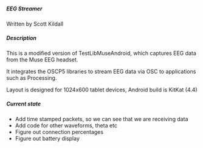 ##### **EEG Streamer**

Written by Scott Kildall



##### **Description**
This is a modified version of TestLibMuseAndroid, which captures EEG data from the Muse EEG headset.

It integrates the OSCP5 libraries to stream EEG data via OSC to applications such as Processing.

Layout is designed for 1024x600 tablet devices, Android build is KitKat (4.4)


##### **Current state**
- Add time stamped packets, so we can see that we are receiving data
- Add code for other waveforms, theta etc
- Figure out connection percentages
- Figure out battery display